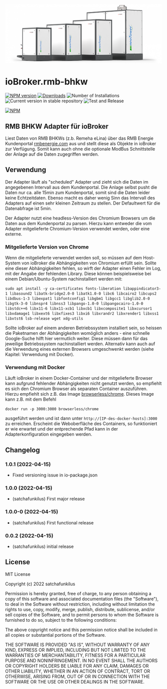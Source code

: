 ![Logo](admin/neoTower.png)
# ioBroker.rmb-bhkw

[![NPM version](https://img.shields.io/npm/v/iobroker.rmb-bhkw.svg)](https://www.npmjs.com/package/iobroker.rmb-bhkw)
[![Downloads](https://img.shields.io/npm/dm/iobroker.rmb-bhkw.svg)](https://www.npmjs.com/package/iobroker.rmb-bhkw)
![Number of Installations](https://iobroker.live/badges/rmb-bhkw-installed.svg)
![Current version in stable repository](https://iobroker.live/badges/rmb-bhkw-stable.svg)
![Test and Release](https://github.com/satchafunkilus/ioBroker.rmb-bhkw/workflows/Test%20and%20Release/badge.svg)


[![NPM](https://nodei.co/npm/iobroker.rmb-bhkw.png?downloads=true)](https://nodei.co/npm/iobroker.rmb-bhkw/)



## RMB BHKW Adapter für ioBroker

Liest Daten von RMB BHKWs (z.b. Remeha eLina) über das RMB Energie Kundenportal [rmbenergie.com](https://www.rmbenergie.com/login-report/) aus und stellt diese als Objekte in ioBroker zur Verfügung. Somit kann auch ohne die optionale ModBus Schnittstelle der Anlage auf die Daten zugegriffen werden.


## Verwendung

Der Adapter läuft als "scheduled" Adapter und zieht sich die Daten im angegebenen Intervall aus dem Kundenportal. Die Anlage selbst pusht die Daten nur ca. alle 15min zum Kundenportal, somit sind die Daten leider keine Echtzeitdaten. Ebenso macht es daher wenig Sinn das Intervall des Adapters auf einen sehr kleinen Zeitraum zu stellen. Der Defaultwert für die Datenabfrage ist 5min.

Der Adapter nutzt eine headless-Version des Chromium Browsers um die Daten aus dem Kundenportal zu parsen. Hierzu kann entweder die vom Adapter mitgelieferte Chromium-Version verwendet werden, oder eine externe. 

### Mitgelieferte Version von Chrome
Wenn die mitgelieferte verwendet werden soll, so müssen auf dem Host-System von ioBroker die Abhängigkeiten von Chromium erfüllt sein. Sollte eine dieser Abhängigkeiten fehlen, so wirft der Adapter einen Fehler im Log, mit der Angabe der fehlenden Library. Diese können beispielsweise bei einem Debian/Ubuntu-System nachinstalliert werden mit:

```
sudo apt install -y ca-certificates fonts-liberation libappindicator3-1 libasound2 libatk-bridge2.0-0 libatk1.0-0 libc6 libcairo2 libcups2 libdbus-1-3 libexpat1 libfontconfig1 libgbm1 libgcc1 libglib2.0-0 libgtk-3-0 libnspr4 libnss3 libpango-1.0-0 libpangocairo-1.0-0 libstdc++6 libx11-6 libx11-xcb1 libxcb1 libxcomposite1 libxcursor1 libxdamage1 libxext6 libxfixes3 libxi6 libxrandr2 libxrender1 libxss1 libxtst6 lsb-release wget xdg-utils
```

Sollte ioBroker auf einem anderen Betriebssystem installiert sein, so heissen die Paketnamen der Abhängigkeiten womöglich anders - eine schnelle Google-Suche hilft hier vermutlich weiter. Diese müssen dann für das jeweilige Betriebssystem nachinstalliert werden. Alternativ kann auch auf die Verwendung eines externen Browsers umgeschwenkt werden (siehe Kapitel: Verwendung mit Docker).

### Verwendung mit Docker
Läuft ioBroker in einem Docker-Container und der mitgelieferte Browser kann aufgrund fehlender Abhängigkeiten nicht genutzt werden, so empfiehlt es sich den Chromium Browser als separaten Container auszuführen. Hierzu empfiehlt sich z.B. das Image [browserless/chrome](https://hub.docker.com/r/browserless/chrome/). Dieses Image kann z.B. mit dem Befehl

```
docker run -p 3000:3000 browserless/chrome
```
ausgeführt werden und ist dann unter `http://[IP-des-docker-hosts]:3000` zu erreichen. Erscheint die Weboberfläche des Containers, so funktioniert er wie erwartet und der entprechende Pfad kann in der Adapterkonfiguration eingegeben werden. 


## Changelog
### 1.0.1 (2022-04-15)
* Fixed versioning issue in io-package.json

### 1.0.0 (2022-04-15)
* (satchafunkilus) First major release

### 1.0.0-0 (2022-04-15)
* (satchafunkilus) First functional release

### 0.0.2 (2022-04-15)
* (satchafunkilus) initial release

## License
MIT License

Copyright (c) 2022 satchafunkilus

Permission is hereby granted, free of charge, to any person obtaining a copy
of this software and associated documentation files (the "Software"), to deal
in the Software without restriction, including without limitation the rights
to use, copy, modify, merge, publish, distribute, sublicense, and/or sell
copies of the Software, and to permit persons to whom the Software is
furnished to do so, subject to the following conditions:

The above copyright notice and this permission notice shall be included in all
copies or substantial portions of the Software.

THE SOFTWARE IS PROVIDED "AS IS", WITHOUT WARRANTY OF ANY KIND, EXPRESS OR
IMPLIED, INCLUDING BUT NOT LIMITED TO THE WARRANTIES OF MERCHANTABILITY,
FITNESS FOR A PARTICULAR PURPOSE AND NONINFRINGEMENT. IN NO EVENT SHALL THE
AUTHORS OR COPYRIGHT HOLDERS BE LIABLE FOR ANY CLAIM, DAMAGES OR OTHER
LIABILITY, WHETHER IN AN ACTION OF CONTRACT, TORT OR OTHERWISE, ARISING FROM,
OUT OF OR IN CONNECTION WITH THE SOFTWARE OR THE USE OR OTHER DEALINGS IN THE
SOFTWARE.